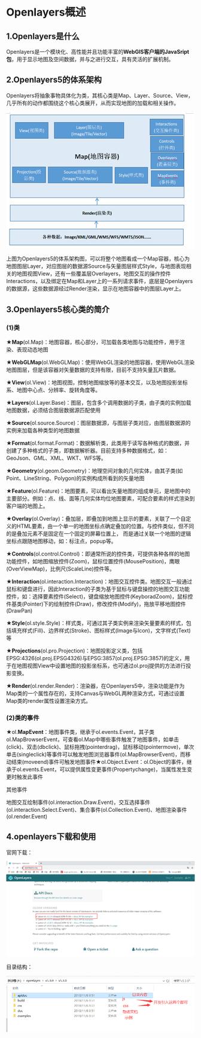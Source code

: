 # Openlayers概述

## 1.Openlayers是什么

Openlayers是一个模块化、高性能并且功能丰富的**WebGIS客户端的JavaSript包**，用于显示地图及空间数据，并与之进行交互，具有灵活的扩展机制。

## 2.Openlayers5的体系架构

Openlayers将抽象事物具体化为类，其核心类是Map、Layer、Source、View，几乎所有的动作都围绕这个核心类展开，从而实现地图的加载和相关操作。

![](images/Openlayers5体系架构.png)

上图为Openlayers5的体系架构图，可以将整个地图看成一个Map容器，核心为地图图层Layer，对应图层的数据源Source与矢量图层样式Style，与地图表现相关的地图视图View，还有一些覆盖层Overlayers，地图交互的操作控件Interactions，以及绑定在Map和Layer上的一系列请求事件，底层是Openlayers的数据源，这些数据源经过Render渲染，显示在地图容器中的图层Layer上。

## 3.Openlayers5核心类的简介

### (1)类

★**Map**(ol.Map)：地图容器，核心部分，可加载各类地图与功能控件，用于渲染、表现动态地图

★**WebGLMap**(ol.WebGLMap)：使用WebGL渲染的地图容器，使用WebGL渲染地图图层，但是该容器对矢量数据的支持有限，目前不支持矢量瓦片数据。

★**View**(ol.View)：地图视图，控制地图缩放等的基本交互，以及地图投影坐标系、地图中心点、分辨率、旋转角度等。

★**Layers**(ol.Layer.Base)：图层，包含多个调用数据的子类，由子类的实例加载地图数据，必须结合图层数据源匹配使用

★**Source**(ol.source.Source)：图层数据源，与图层子类对应，由图层数据源的实例来加载各种类型的地图数据

★**Format**(ol.format.Format)：数据解析类，此类用于读写各种格式的数据，并创建了多种格式的子类，即数据解析器。目前支持多种数据格式，如：GeoJson、GML、XML、WKT、WFS等。

★**Geometry**(ol.geom.Geometry)：地理空间对象的几何实体，由其子类(如Point、LineString、Polygon)的实例构成所看到的矢量地图

★**Feature**(ol.Feature)：地图要素，可以看出矢量地图的组成单元，是地图中的主要部分。例如：点、线、面等几何实体均位地图要素，可配合要素的样式渲染到客户端的地图上。

★**Overlay**(ol.Overlay)：叠加层，即叠加到地图上显示的要素，关联了一个自定义的HTML要素，由一个单一的地图坐标点确定叠加的位置。与控件类似，但不同的是叠加元素不是固定在一个固定的屏幕位置上， 而是通过关联一个地图的逻辑坐标点跟随地图移动，如：标注点，popup等。

★**Controls**(ol.control.Control)：即通常所说的控件类，可提供各种各样的地图功能控件，如地图缩放控件(Zoom)，鼠标位置控件(MousePosition)，鹰眼(OverViewMap)，比例尺(ScaleLine)控件等。

★**Interaction**(ol.interaction.Interaction)：地图交互控件类。地图交互一般通过鼠标和键盘进行，因此Interaction的子类为基于鼠标与键盘操控的地图交互功能控件，如：选择要素控件(Select)，键盘缩放地图控件(KeyboradZoom)，鼠标控件基类(Pointer)下的绘制控件(Draw)，修改控件(Modify)，拖放平移地图控件(DrawPan)

★**Style**(ol.style.Style)：样式类，可通过其子类实例来渲染矢量要素的样式，包括填充样式(Fill)、边界样式(Stroke)、图标样式(Image与Icon)，文字样式(Text)等

★**Projections**(ol.pro.Projection)：地图投影定义类，包括EPSG:4326(ol.proj.EPSG4326)与EPSG:3857(ol.proj.EPSG:3857)的定义，用于在地图视图View中设置地图的投影坐标系，也可通过ol.proj提供的方法进行投影变换。

★**Render**(ol.render.Render)：渲染器，在Openlayers5中，渲染功能是作为Map类的一个属性存在的，支持Canvas与WebGL两种渲染方式，可通过设置Map类的render属性设置渲染方式。

### (2)类的事件

★ol.**MapEvent**：地图事件类，继承于ol.events.Event，其子类ol.MapBrowserEvent，可查看ol.Map中哪些事件触发了地图事件，如单击(click)、双击(dbclick)、鼠标拖拽(pointerdrag)，鼠标移动(pointermove)，单次单击(singleclick)等事件可以触发地图浏览器事件(ol.MapBrowserEvent)，而移动结束(moveend)事件可触发地图事件★ol.Object.Event：ol.Object的事件，继承于ol.events.Event，可以提供属性变更事件(Propertychange)，当属性发生变更时触发此事件

其他事件

地图交互绘制事件(ol.interaction.Draw.Event)，交互选择事件(ol.interaction.Select.Event)、集合事件(ol.Collection.Event)、地图渲染事件(ol.render.Event)

## 4.openlayers下载和使用

官网下载：

![](images/openlayers官网.png)

目录结构：

![](images/openlayers目录结构.png)

